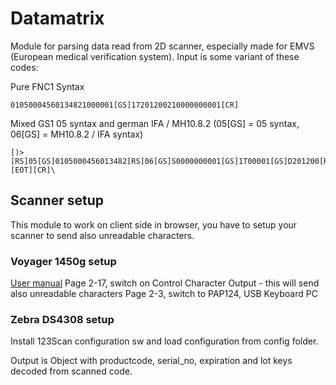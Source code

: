 # Datamatrix

Module for parsing data read from 2D scanner, especially made for EMVS (European medical verification system).
Input is some variant of these codes:

Pure FNC1 Syntax
```0105000456013482210000000001[GS]172012001000001[CR]
01050004560134821000001[GS]17201200210000000001[CR]
``` 

Mixed GS1 05 syntax and german IFA / MH10.8.2 (05[GS] = 05 syntax, 06[GS] = MH10.8.2 / IFA syntax)
```
[)>[RS]05[GS]0105000456013482[RS]06[GS]S0000000001[GS]1T00001[GS]D201200[RS][EOT][CR]\
```

## Scanner setup
This module to work on client side in browser, you have to setup your scanner to send also unreadable characters.

### Voyager 1450g setup
[User manual](https://country.honeywellaidc.com/CatalogDocuments/VG1450-UG.pdf)
Page 2-17, switch on Control Character Output - this will send also unreadable characters
Page 2-3, switch to PAP124, USB Keyboard PC

### Zebra DS4308 setup
Install 123Scan configuration sw and load configuration from config folder.

Output is Object with productcode, serial_no, expiration and lot keys decoded from scanned code.
